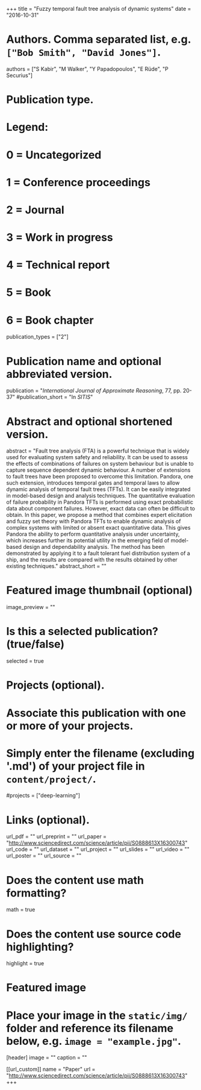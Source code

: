 +++
title = "Fuzzy temporal fault tree analysis of dynamic systems"
date = "2016-10-31"

# Authors. Comma separated list, e.g. `["Bob Smith", "David Jones"]`.
authors = ["S Kabir", "M Walker", "Y Papadopoulos", "E Rüde", "P Securius"]

# Publication type.
# Legend:
# 0 = Uncategorized
# 1 = Conference proceedings
# 2 = Journal
# 3 = Work in progress
# 4 = Technical report
# 5 = Book
# 6 = Book chapter
publication_types = ["2"]

# Publication name and optional abbreviated version.
publication = "*International Journal of Approximate Reasoning*, 77, pp. 20-37"
#publication_short = "In *SITIS*"

# Abstract and optional shortened version.
abstract = "Fault tree analysis (FTA) is a powerful technique that is widely used for evaluating system safety and reliability. It can be used to assess the effects of combinations of failures on system behaviour but is unable to capture sequence dependent dynamic behaviour. A number of extensions to fault trees have been proposed to overcome this limitation. Pandora, one such extension, introduces temporal gates and temporal laws to allow dynamic analysis of temporal fault trees (TFTs). It can be easily integrated in model-based design and analysis techniques. The quantitative evaluation of failure probability in Pandora TFTs is performed using exact probabilistic data about component failures. However, exact data can often be difficult to obtain. In this paper, we propose a method that combines expert elicitation and fuzzy set theory with Pandora TFTs to enable dynamic analysis of complex systems with limited or absent exact quantitative data. This gives Pandora the ability to perform quantitative analysis under uncertainty, which increases further its potential utility in the emerging field of model-based design and dependability analysis. The method has been demonstrated by applying it to a fault tolerant fuel distribution system of a ship, and the results are compared with the results obtained by other existing techniques."
abstract_short = ""

# Featured image thumbnail (optional)
image_preview = ""

# Is this a selected publication? (true/false)
selected = true

# Projects (optional).
#   Associate this publication with one or more of your projects.
#   Simply enter the filename (excluding '.md') of your project file in `content/project/`.
#projects = ["deep-learning"]

# Links (optional).
url_pdf = ""
url_preprint = ""
url_paper = "http://www.sciencedirect.com/science/article/pii/S0888613X16300743"
url_code = ""
url_dataset = ""
url_project = ""
url_slides = ""
url_video = ""
url_poster = ""
url_source = ""

# Does the content use math formatting?
math = true

# Does the content use source code highlighting?
highlight = true

# Featured image
# Place your image in the `static/img/` folder and reference its filename below, e.g. `image = "example.jpg"`.
[header]
image = ""
caption = ""

[[url_custom]]
    name = "Paper"
    url = "http://www.sciencedirect.com/science/article/pii/S0888613X16300743"
+++
